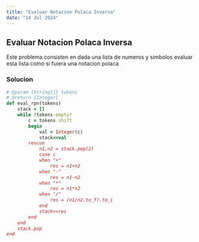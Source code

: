 ```yaml
---
title: "Evaluar Notacion Polaca Inversa"
date: "14 Jul 2024"
---
```


## Evaluar Notacion Polaca Inversa

Este problema consisten en dada una lista de numeros y simbolos evaluar esta lista como si fuiera una notacion polaca

### Solucion

```rb
# @param {String[]} tokens
# @return {Integer}
def eval_rpn(tokens)
    stack = []
    while !tokens.empty?
        c = tokens.shift
        begin
            val = Integer(c)
            stack<<val
        rescue 
            n1,n2 = stack.pop(2)
            case c
            when "+"
                res = n1+n2
            when "-"
                res = n1-n2
            when "*"
                res = n1*n2
            when "/"
                res = (n1/n2.to_f).to_i
            end
            stack<<res
        end
    end
    stack.pop
end
```
